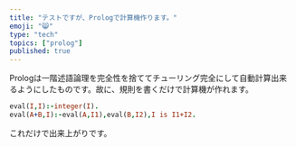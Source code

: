 ```yaml
---
title: "テストですが、Prologで計算機作ります。"
emoji: "😸"
type: "tech"
topics: ["prolog"]
published: true
---
```


Prologは一階述語論理を完全性を捨ててチューリング完全にして自動計算出来るようにしたものです。故に、規則を書くだけで計算機が作れます。

```prolog
eval(I,I):-integer(I).
eval(A+B,I):-eval(A,I1),eval(B,I2),I is I1+I2.
```

これだけで出来上がりです。

